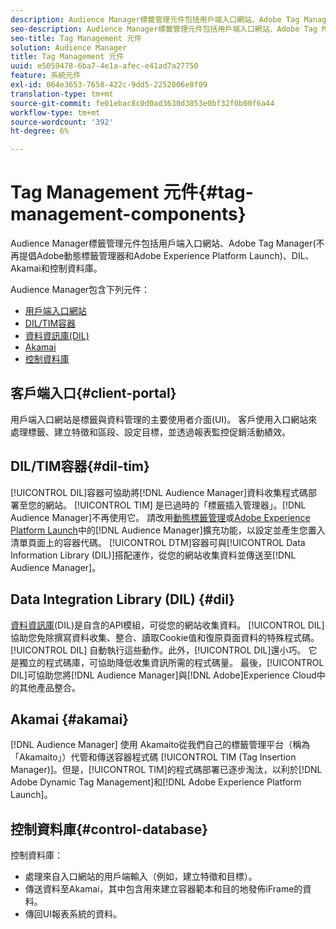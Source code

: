 ```yaml
---
description: Audience Manager標籤管理元件包括用戶端入口網站、Adobe Tag Manager(不再提倡Adobe動態標籤管理器和Adobe Experience Platform Launch)、DIL、Akamai和控制資料庫。
seo-description: Audience Manager標籤管理元件包括用戶端入口網站、Adobe Tag Manager(不再提倡Adobe動態標籤管理器和Adobe Experience Platform Launch)、DIL、Akamai和控制資料庫。
seo-title: Tag Management 元件
solution: Audience Manager
title: Tag Management 元件
uuid: e5059478-6ba7-4e1a-afec-e41ad7a27750
feature: 系統元件
exl-id: 064e3653-7658-422c-9dd5-2252806e8f09
translation-type: tm+mt
source-git-commit: fe01ebac8c0d0ad3630d3853e0bf32f0b00f6a44
workflow-type: tm+mt
source-wordcount: '392'
ht-degree: 6%

---
```


# Tag Management 元件{#tag-management-components}

Audience Manager標籤管理元件包括用戶端入口網站、Adobe Tag Manager(不再提倡Adobe動態標籤管理器和Adobe Experience Platform Launch)、DIL、Akamai和控制資料庫。

<!-- 

c_comptag.xml

 -->

Audience Manager包含下列元件：

* [用戶端入口網站](../../reference/system-components/components-tag-management.md#client-portal)
* [DIL/TIM容器](../../reference/system-components/components-tag-management.md#dil-tim)
* [資料資訊庫(DIL)](../../reference/system-components/components-tag-management.md#dil)
* [Akamai](../../reference/system-components/components-tag-management.md#akamai)
* [控制資料庫](../../reference/system-components/components-tag-management.md#control-database)

## 客戶端入口{#client-portal}

用戶端入口網站是標籤與資料管理的主要使用者介面(UI)。 客戶使用入口網站來處理標籤、建立特徵和區段、設定目標，並透過報表監控促銷活動績效。

## DIL/TIM容器{#dil-tim}

[!UICONTROL DIL]容器可協助將[!DNL Audience Manager]資料收集程式碼部署至您的網站。 [!UICONTROL TIM] 是已過時的「標籤插入管理器」。[!DNL Audience Manager]不再使用它。 請改用[動態標籤管理](https://docs.adobe.com/content/help/zh-Hant/dtm/using/dtm-home.html)或[Adobe Experience Platform Launch](https://experienceleague.adobe.com/docs/launch/using/extensions-ref/adobe-extension/audience-manager/overview.html)中的[!DNL Audience Manager]擴充功能，以設定並產生您置入清單頁面上的容器代碼。 [!UICONTROL DTM]容器可與[!UICONTROL Data Information Library (DIL)]搭配運作，從您的網站收集資料並傳送至[!DNL Audience Manager]。

## Data Integration Library (DIL) {#dil}

[資料資訊庫](../../dil/dil-overview.md)(DIL)是自含的API模組，可從您的網站收集資料。 [!UICONTROL DIL] 協助您免除撰寫資料收集、整合、讀取Cookie值和復原頁面資料的特殊程式碼。[!UICONTROL DIL] 自動執行這些動作。此外，[!UICONTROL DIL]還小巧。 它是獨立的程式碼庫，可協助降低收集資訊所需的程式碼量。 最後，[!UICONTROL DIL]可協助您將[!DNL Audience Manager]與[!DNL Adobe]Experience Cloud中的其他產品整合。

## Akamai {#akamai}

[!DNL Audience Manager] 使用 [](https://www.akamai.com/us/en/about/) Akamaito從我們自己的標籤管理平台（稱為「Akamaito」）代管和傳送容器程式碼 [!UICONTROL TIM (Tag Insertion Manager)]。但是，[!UICONTROL TIM]的程式碼部署已逐步淘汰，以利於[!DNL Adobe Dynamic Tag Management]和[!DNL Adobe Experience Platform Launch]。

## 控制資料庫{#control-database}

控制資料庫：

* 處理來自入口網站的用戶端輸入（例如，建立特徵和目標）。
* 傳送資料至Akamai，其中包含用來建立容器範本和目的地發佈iFrame的資料。
* 傳回UI報表系統的資料。
